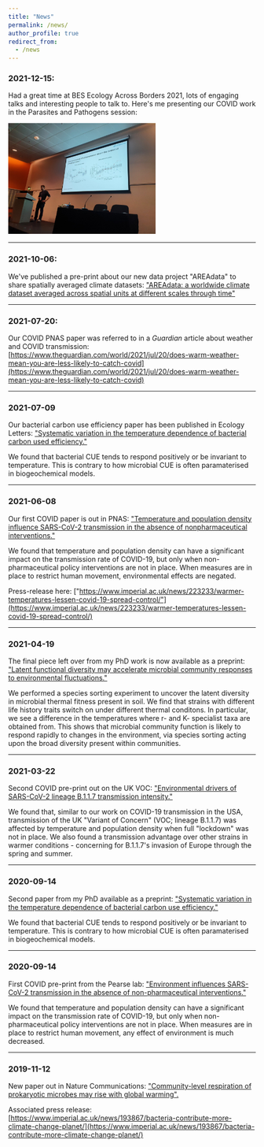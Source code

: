 ```yaml
---
title: "News"
permalink: /news/
author_profile: true
redirect_from: 
  - /news
---
```


### 2021-12-15:

Had a great time at BES Ecology Across Borders 2021, lots of engaging talks and interesting people to talk to. Here's me presenting our COVID work in the Parasites and Pathogens session:

<p float="left">
  <img src="/images/bes-2.jpeg" width="300" />
</p>

---

### 2021-10-06:

We've published a pre-print about our new data project "AREAdata" to share spatially averaged climate datasets: ["AREAdata: a worldwide climate dataset averaged across spatial units at different scales through time"](https://www.biorxiv.org/content/10.1101/2021.10.05.463057)

---

### 2021-07-20:

Our COVID PNAS paper was referred to in a *Guardian* article about weather and COVID transmission: [https://www.theguardian.com/world/2021/jul/20/does-warm-weather-mean-you-are-less-likely-to-catch-covid](https://www.theguardian.com/world/2021/jul/20/does-warm-weather-mean-you-are-less-likely-to-catch-covid)

---

### 2021-07-09

Our bacterial carbon use efficiency paper has been published in Ecology Letters: ["Systematic variation in the temperature dependence of bacterial carbon used efficiency."](https://onlinelibrary.wiley.com/doi/10.1111/ele.13840)

We found that bacterial CUE tends to respond positively or be invariant to temperature. This is contrary to how microbial CUE is often paramaterised in biogeochemical models.

---


### 2021-06-08

Our first COVID paper is out in PNAS: ["Temperature and population density influence SARS-CoV-2 transmission in the absence of nonpharmaceutical interventions."](https://www.pnas.org/content/118/25/e2019284118)

We found that temperature and population density can have a significant impact on the transmission rate of COVID-19, but only when non-pharmaceutical policy interventions are not in place. 
When measures are in place to restrict human movement, environmental effects are negated.

Press-release here: ["https://www.imperial.ac.uk/news/223233/warmer-temperatures-lessen-covid-19-spread-control/"](https://www.imperial.ac.uk/news/223233/warmer-temperatures-lessen-covid-19-spread-control/)

---

### 2021-04-19

The final piece left over from my PhD work is now available as a preprint: ["Latent functional diversity may accelerate microbial community responses to environmental fluctuations."](https://www.biorxiv.org/content/10.1101/2021.04.14.439774v1)

We performed a species sorting experiment to uncover the latent diversity in microbial thermal fitness present in soil. We find that strains with different life history traits switch on under different thermal conditons.
In particular, we see a difference in the temperatures where r- and K- specialist taxa are obtained from. This shows that microbial community function is likely to respond rapidly to changes in the environment, 
via species sorting acting upon the broad diversity present within communities.

---

### 2021-03-22

Second COVID pre-print out on the UK VOC: ["Environmental drivers of SARS-CoV-2 lineage B.1.1.7 transmission intensity."](https://www.medrxiv.org/content/10.1101/2021.03.09.21253242v2)

We found that, similar to our work on COVID-19 transmission in the USA, transmission of the UK "Variant of Concern" (VOC; lineage B.1.1.7) was affected by temperature and population density when full "lockdown" was not in place.
We also found a transmission advantage over other strains in warmer conditions - concerning for B.1.1.7's invasion of Europe through the spring and summer.

---

### 2020-09-14

Second paper from my PhD available as a preprint: ["Systematic variation in the temperature dependence of bacterial carbon use efficiency."](https://www.biorxiv.org/content/10.1101/2020.09.14.296095v1)

We found that bacterial CUE tends to respond positively or be invariant to temperature. This is contrary to how microbial CUE is often paramaterised in biogeochemical models.

---

### 2020-09-14

First COVID pre-print from the Pearse lab: ["Environment influences SARS-CoV-2 transmission in the absence of non-pharmaceutical interventions."](https://www.medrxiv.org/content/10.1101/2020.09.12.20193250v1)

We found that temperature and population density can have a significant impact on the transmission rate of COVID-19, but only when non-pharmaceutical policy interventions are not in place. 
When measures are in place to restrict human movement, any effect of environment is much decreased.

---

### 2019-11-12

New paper out in Nature Communications: ["Community-level respiration of prokaryotic microbes may rise with global warming".](https://www.nature.com/articles/s41467-019-13109-1)

Associated press release: [https://www.imperial.ac.uk/news/193867/bacteria-contribute-more-climate-change-planet/](https://www.imperial.ac.uk/news/193867/bacteria-contribute-more-climate-change-planet/)
